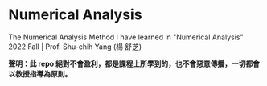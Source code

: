 # Numerical Analysis 

The Numerical Analysis Method I have learned in "Numerical Analysis" 2022 Fall | Prof. Shu-chih Yang (楊 舒芝)

**聲明：此 repo 絕對不會盈利，都是課程上所學到的，也不會惡意傳播，一切都會以教授指導為原則。**